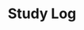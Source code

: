 ---
layout: blog
title:  Study Log
slug:   studylog
description: All web based projects i have done so far
---